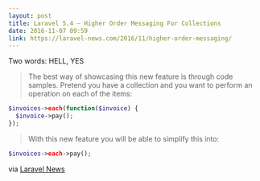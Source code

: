 ```yaml
---
layout: post
title: Laravel 5.4 – Higher Order Messaging For Collections
date: 2016-11-07 09:59
link: https://laravel-news.com/2016/11/higher-order-messaging/
---
```


Two words: HELL, YES

> The best way of showcasing this new feature is through code samples. Pretend you have a collection and you want to perform an operation on each of the items:

```php
$invoices->each(function($invoice) {
  $invoice->pay();
});
```
 
> With this new feature you will be able to simplify this into:

```php
$invoices->each->pay();
```

via [Laravel News](https://laravel-news.com/2016/11/higher-order-messaging/ "Laravel News")

